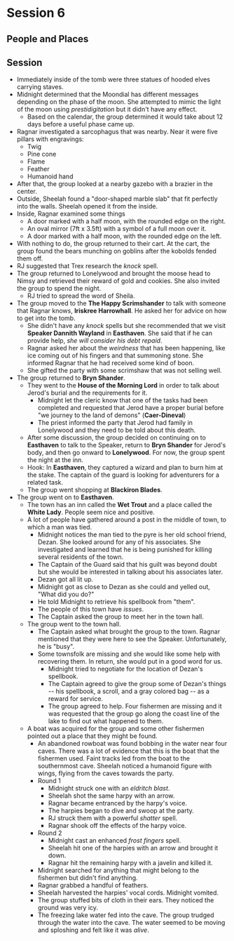 # Session 6
## People and Places
## Session
* Immediately inside of the tomb were three statues of hooded elves carrying staves.
* Midnight determined that the Moondial has different messages depending on the phase of the moon. She attempted to mimic the light of the moon using _prestidigitation_ but it didn't have any effect.
	* Based on the calendar, the group determined it would take about 12 days before a useful phase came up.
* Ragnar investigated a sarcophagus that was nearby. Near it were five pillars with engravings:
	* Twig
	* Pine cone
	* Flame
	* Feather
	* Humanoid hand
* After that, the group looked at a nearby gazebo with a brazier in the center.
* Outside, Sheelah found a "door-shaped marble slab" that fit perfectly into the walls. Sheelah opened it from the inside.
* Inside, Ragnar examined some things
	* A door marked with a half moon, with the rounded edge on the right.
	* An oval mirror (7ft x 3.5ft) with a symbol of a full moon over it.
	* A door marked with a half moon, with the rounded edge on the left.
* With nothing to do, the group returned to their cart. At the cart, the group found the bears munching on goblins after the kobolds fended them off.
* RJ suggested that Trex research the _knock_ spell.
* The group returned to Lonelywood and brought the moose head to Nimsy and retrieved their reward of gold and cookies. She also invited the group to spend the night.
	* RJ tried to spread the word of Sheila.
* The group moved to the **The Happy Scrimshander** to talk with someone that Ragnar knows, **Iriskree Harrowhall**. He asked her for advice on how to get into the tomb.
	* She didn't have any _knock_ spells but she recommended that we visit **Speaker Dannith Wayland** in **Easthaven**. She said that if he can provide help, _she will consider his debt repaid_.
	* Ragnar asked her about the _weirdness_ that has been happening, like ice coming out of his fingers and that summoning stone. She informed Ragnar that he had received some kind of boon.
	* She gifted the party with some scrimshaw that was not selling well.
* The group returned to **Bryn Shander**.
	* They went to the **House of the Morning Lord** in order to talk about Jerod's burial and the requirements for it.
		* Midnight let the cleric know that one of the tasks had been completed and requested that Jerod have a proper burial before "we journey to the land of demons" (**Caer-Dineval**)
		* The priest informed the party that Jerod had family in Lonelywood and they need to be told about this death.
	* After some discussion, the group decided on continuing on to **Easthaven** to talk to the Speaker, return to **Bryn Shander** for Jerod's body, and then go onward to **Lonelywood**. For now, the group spent the night at the inn.
	* Hook: In **Easthaven**, they captured a wizard and plan to burn him at the stake. The captain of the guard is looking for adventurers for a related task.
	* The group went shopping at **Blackiron Blades**.
* The group went on to **Easthaven**.
	* The town has an inn called the **Wet Trout** and a place called the **White Lady**. People seem nice and positive.
	* A lot of people have gathered around a post in the middle of town, to which a man was tied.
		* Midnight notices the man tied to the pyre is her old school friend, Dezan. She looked around for any of his associates. She investigated and learned that he is being punished for killing several residents of the town.
		* The Captain of the Guard said that his guilt was beyond doubt but she would be interested in talking about his associates later.
		* Dezan got all lit up.
		* Midnight got as close to Dezan as she could and yelled out, "What did you do?"
		* He told Midnight to retrieve his spellbook from "them".
		* The people of this town have _issues_.
		* The Captain asked the group to meet her in the town hall.
	* The group went to the town hall.
		* The Captain asked what brought the group to the town. Ragnar mentioned that they were here to see the Speaker. Unfortunately, he is "busy".
		* Some townsfolk are missing and she would like some help with recovering them. In return, she would put in a good word for us.
			* Midnight tried to negotiate for the location of Dezan's spellbook.
			* The Captain agreed to give the group some of Dezan's things -- his spellbook, a scroll, and a gray colored bag -- as a reward for service.
			* The group agreed to help. Four fishermen are missing and it was requested that the group go along the coast line of the lake to find out what happened to them.
	* A boat was acquired for the group and some other fishermen pointed out a place that they might be found.
		* An abandoned rowboat was found bobbing in the water near four caves. There was a lot of evidence that this is the boat that the fishermen used. Faint tracks led from the boat to the southernmost cave. Sheelah noticed a humanoid figure with wings, flying from the caves towards the party.
		* Round 1
			* Midnight struck one with an _eldritch blast_.
			* Sheelah shot the same harpy with an arrow.
			* Ragnar became entranced by the harpy's voice.
			* The harpies began to dive and swoop at the party.
			* RJ struck them with a powerful _shatter_ spell.
			* Ragnar shook off the effects of the harpy voice.
		* Round 2
			* Midnight cast an enhanced _frost fingers_ spell.
			* Sheelah hit one of the harpies with an arrow and brought it down.
			* Ragnar hit the remaining harpy with a javelin and killed it.
		* Midnight searched for anything that might belong to the fishermen but didn't find anything.
		* Ragnar grabbed a handful of feathers.
		* Sheelah harvested the harpies' vocal cords. Midnight vomited.
		* The group stuffed bits of cloth in their ears. They noticed the ground was very icy.
		* The freezing lake water fed into the cave. The group trudged through the water into the cave. The water seemed to be moving and sploshing and felt like it was _alive_.

<!--stackedit_data:
eyJoaXN0b3J5IjpbMTA5MDM1MTg4NSwtMTA5MjkxMzE4NiwtNj
kwNjA2NjM0LC0xMjUzODY5NTAsMjEzNjM2MTI0MiwtMjEyNDgw
NDAzNywxODI3NzQwMTY5LC0yNTA1OTQ0NjYsLTE3MjE0ODI2Mj
AsLTEyMjk2MDU4OTUsLTIxMDMzMTM3LDg2ODcyNTM0MiwtMjAy
OTY0ODI4OSwxODE0MjQyMTU2LC0xMTY2ODY2MDQsLTUzNzUwMD
E3NiwtMTI3NTQ0MzU4NCwtMTI1ODgxMzEwOSwtMTAyMzg2NzAz
MCwxNzA4NjkyNzM3XX0=
-->
